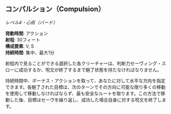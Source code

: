 ## コンパルション（Compulsion）
*レベル4・心術（バード）*

**発動時間**: アクション  
**射程**: 30フィート  
**構成要素**: V, S  
**持続時間**: 集中、最大1分

射程内で見ることができる選択した各クリーチャーは、判断力セーヴィング・スローに成功するか、呪文が終了するまで魅了状態を持たなければなりません。

持続時間中、ボーナス・アクションを取って、あなたに対して水平な方向を指定できます。各魅了された目標は、次のターンでその方向に可能な限り多くの移動を使用して移動しなければならず、最も安全なルートを取ります。この方法で移動した後、目標はセーヴを繰り返し、成功した場合自身に対する呪文を終了します。